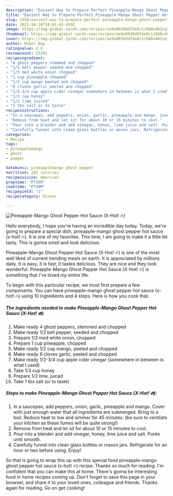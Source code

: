 ```yaml
---
description: "Easiest Way to Prepare Perfect Pineapple-Mango Ghost Pepper Hot Sauce (X-Hot! 🔥)"
title: "Easiest Way to Prepare Perfect Pineapple-Mango Ghost Pepper Hot Sauce (X-Hot! 🔥)"
slug: 1458-easiest-way-to-prepare-perfect-pineapple-mango-ghost-pepper-hot-sauce-x-hot
date: 2021-10-10T18:01:43.459Z
image: https://img-global.cpcdn.com/recipes/ae9a0830ddf8e8c1/680x482cq70/pineapple-mango-ghost-pepper-hot-sauce-x-hot-recipe-main-photo.jpg
thumbnail: https://img-global.cpcdn.com/recipes/ae9a0830ddf8e8c1/680x482cq70/pineapple-mango-ghost-pepper-hot-sauce-x-hot-recipe-main-photo.jpg
cover: https://img-global.cpcdn.com/recipes/ae9a0830ddf8e8c1/680x482cq70/pineapple-mango-ghost-pepper-hot-sauce-x-hot-recipe-main-photo.jpg
author: Mabel Day
ratingvalue: 4.6
reviewcount: 25592
recipeingredient:
- "4 ghost peppers stemmed and chopped"
- "1/2 bell pepper seeded and chopped"
- "1/3 med white onion chopped"
- "1 cup pineapple chopped"
- "1/2 cup mango peeled and chopped"
- "6 cloves garlic peeled and chopped"
- "1/2-3/4 cup apple cider vinegar somewhere in between is what I used"
- "1/3 cup honey"
- "1/2 lime juiced"
- "1 tbs salt or to taste"
recipeinstructions:
- "In a saucepan, add peppers, onion, garlic, pineapple and mango. Cover with just enough water that all ingredients are submerged. Bring to a boil. Reduce heat to low and simmer for 45 minutes. (be sure to ventilate your kitchen as these fumes will be quite strong!)"
- "Remove from heat and let sit for about 10 or 15 minutes to cool."
- "Pour into a blender and add vinegar, honey, lime juice and salt. Purée until smooth."
- "Carefully funnel into clean glass bottles or mason jars. Refrigerate for an hour or two before using. Enjoy!"
categories:
- Recipe
tags:
- pineapplemango
- ghost
- pepper

katakunci: pineapplemango ghost pepper 
nutrition: 262 calories
recipecuisine: American
preptime: "PT35M"
cooktime: "PT49M"
recipeyield: "1"
recipecategory: Dinner

---
```



![Pineapple-Mango Ghost Pepper Hot Sauce (X-Hot! 🔥)](https://img-global.cpcdn.com/recipes/ae9a0830ddf8e8c1/680x482cq70/pineapple-mango-ghost-pepper-hot-sauce-x-hot-recipe-main-photo.jpg)

Hello everybody, I hope you're having an incredible day today. Today, we're going to prepare a special dish, pineapple-mango ghost pepper hot sauce (x-hot! 🔥). It is one of my favorites. This time, I am going to make it a little bit tasty. This is gonna smell and look delicious.

Pineapple-Mango Ghost Pepper Hot Sauce (X-Hot! 🔥) is one of the most well liked of current trending meals on earth. It is appreciated by millions daily. It is easy, it is fast, it tastes delicious. They are nice and they look wonderful. Pineapple-Mango Ghost Pepper Hot Sauce (X-Hot! 🔥) is something that I've loved my entire life.




To begin with this particular recipe, we must first prepare a few components. You can have pineapple-mango ghost pepper hot sauce (x-hot! 🔥) using 10 ingredients and 4 steps. Here is how you cook that.

<!--inarticleads1-->

##### The ingredients needed to make Pineapple-Mango Ghost Pepper Hot Sauce (X-Hot! 🔥):

1. Make ready 4 ghost peppers, stemmed and chopped
1. Make ready 1/2 bell pepper, seeded and chopped
1. Prepare 1/3 med white onion, chopped
1. Prepare 1 cup pineapple, chopped
1. Make ready 1/2 cup mango, peeled and chopped
1. Make ready 6 cloves garlic, peeled and chopped
1. Make ready 1/2-3/4 cup apple cider vinegar (somewhere in between is what I used)
1. Take 1/3 cup honey
1. Prepare 1/2 lime, juiced
1. Take 1 tbs salt (or to taste)




<!--inarticleads2-->

##### Steps to make Pineapple-Mango Ghost Pepper Hot Sauce (X-Hot! 🔥):

1. In a saucepan, add peppers, onion, garlic, pineapple and mango. Cover with just enough water that all ingredients are submerged. Bring to a boil. Reduce heat to low and simmer for 45 minutes. (be sure to ventilate your kitchen as these fumes will be quite strong!)
1. Remove from heat and let sit for about 10 or 15 minutes to cool.
1. Pour into a blender and add vinegar, honey, lime juice and salt. Purée until smooth.
1. Carefully funnel into clean glass bottles or mason jars. Refrigerate for an hour or two before using. Enjoy!




So that is going to wrap this up with this special food pineapple-mango ghost pepper hot sauce (x-hot! 🔥) recipe. Thanks so much for reading. I'm confident that you can make this at home. There's gonna be interesting food in home recipes coming up. Don't forget to save this page in your browser, and share it to your loved ones, colleague and friends. Thanks again for reading. Go on get cooking!
